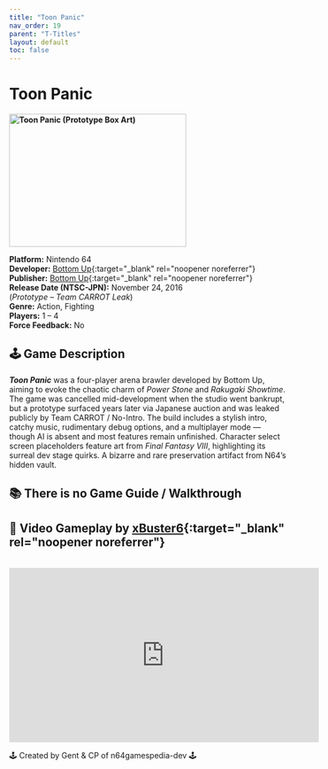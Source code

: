 ```yaml
---
title: "Toon Panic"
nav_order: 19
parent: "T-Titles"
layout: default
toc: false
---
```


# Toon Panic

<b>
<img src="https://images.launchbox-app.com/5f780ec6-9744-47c8-bb51-efd4ff906c00.png" alt="Toon Panic (Prototype Box Art)" width="320" height="240" />
</b>

**Platform:** Nintendo 64  
**Developer:** [Bottom Up](https://www.mobygames.com/company/3699/bottom-up/){:target="_blank" rel="noopener noreferrer"}  
**Publisher:** [Bottom Up](https://www.mobygames.com/company/3699/bottom-up/){:target="_blank" rel="noopener noreferrer"}  
**Release Date (NTSC-JPN):** November 24, 2016  
(*Prototype – Team CARROT Leak*)  
**Genre:** Action, Fighting  
**Players:** 1 – 4  
**Force Feedback:** No  

## 🕹️ Game Description
<em><strong>Toon Panic</strong></em> was a four-player arena brawler developed by Bottom Up, aiming to evoke the chaotic charm of *Power Stone* and *Rakugaki Showtime*. The game was cancelled mid-development when the studio went bankrupt, but a prototype surfaced years later via Japanese auction and was leaked publicly by Team CARROT / No-Intro. The build includes a stylish intro, catchy music, rudimentary debug options, and a multiplayer mode — though AI is absent and most features remain unfinished. Character select screen placeholders feature art from *Final Fantasy VIII*, highlighting its surreal dev stage quirks. A bizarre and rare preservation artifact from N64’s hidden vault.

## 📚 There is no Game Guide / Walkthrough

## 🎥 Video Gameplay by [xBuster6](https://www.youtube.com/@Xbuster6){:target="_blank" rel="noopener noreferrer"}  
<br />  
<iframe width="560" height="315" src="https://www.youtube.com/embed/9PJne0yPBMA" title="Toon Panic Prototype Gameplay – N64" frameborder="0" allowfullscreen></iframe>

🕹️ Created by Gent & CP of n64gamespedia-dev 🕹️

<!-- Vault Format: n64gamespedia-dev -->
<!-- Protocol Source: _vault-specs/format-protocol.md -->
